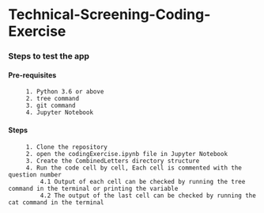 # Technical-Screening-Coding-Exercise
### Steps to test the app
####     Pre-requisites
         1. Python 3.6 or above
         2. tree command
         3. git command
         4. Jupyter Notebook
####     Steps            
         1. Clone the repository
         2. open the codingExercise.ipynb file in Jupyter Notebook
         3. Create the CombinedLetters directory structure
         4. Run the code cell by cell, Each cell is commented with the question number
             4.1 Output of each cell can be checked by running the tree command in the terminal or printing the variable
             4.2 The output of the last cell can be checked by running the cat command in the terminal
